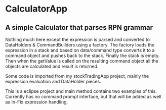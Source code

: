 # CalculatorApp
A simple Calculator that parses RPN grammar
---------------------------------------------

Nothing much here except the expression is parsed and converted to DataHolders & CommandBuilders using a factory. The factory loads the expression in a stack and based on data/command type converts it to a command object and pushes back to the stack. Finally the stack is empty. Then when the getValue is called on the resulting command object all the objects are calculated and result is returned.

Some code is imported from my stockTradingApp project, mainly the expression evaluation and DataHolder pieces. 

This is a eclipse project and main method contains two examples of this. Currently has no command prompt interface, but that will be added as well as In-Fix expression handling.
